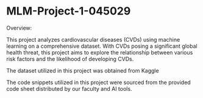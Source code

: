 # MLM-Project-1-045029
Overview:

This project analyzes cardiovascular diseases (CVDs) using machine learning on a comprehensive dataset. With CVDs posing a significant global health threat, this project aims to explore the relationship between various risk factors and the likelihood of developing CVDs.

The dataset utilized in this project was obtained from Kaggle

The code snippets utilized in this project were sourced from the provided code sheet distributed by our faculty and AI tools.



